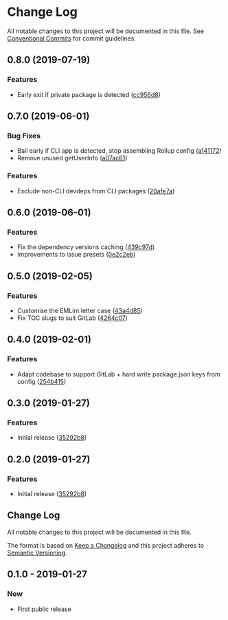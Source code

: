 # Change Log

All notable changes to this project will be documented in this file.
See [Conventional Commits](https://conventionalcommits.org) for commit guidelines.

## 0.8.0 (2019-07-19)

### Features

- Early exit if private package is detected ([cc956d8](https://gitlab.com/codsen/codsen/commit/cc956d8))

## 0.7.0 (2019-06-01)

### Bug Fixes

- Bail early if CLI app is detected, stop assembling Rollup config ([a141172](https://gitlab.com/codsen/codsen/commit/a141172))
- Remove unused getUserInfo ([a07ac61](https://gitlab.com/codsen/codsen/commit/a07ac61))

### Features

- Exclude non-CLI devdeps from CLI packages ([20afe7a](https://gitlab.com/codsen/codsen/commit/20afe7a))

## 0.6.0 (2019-06-01)

### Features

- Fix the dependency versions caching ([439c97d](https://gitlab.com/codsen/codsen/commit/439c97d))
- Improvements to issue presets ([0e2c2eb](https://gitlab.com/codsen/codsen/commit/0e2c2eb))

## 0.5.0 (2019-02-05)

### Features

- Customise the EMLint letter case ([43a4d85](https://gitlab.com/codsen/codsen/commit/43a4d85))
- Fix TOC slugs to suit GitLab ([4264c07](https://gitlab.com/codsen/codsen/commit/4264c07))

## 0.4.0 (2019-02-01)

### Features

- Adapt codebase to support GitLab + hard write package.json keys from config ([254b415](https://gitlab.com/codsen/codsen/commit/254b415))

## 0.3.0 (2019-01-27)

### Features

- Initial release ([35292b8](https://gitlab.com/codsen/codsen/tree/master/packages/lect/commits/35292b8))

## 0.2.0 (2019-01-27)

### Features

- Initial release ([35292b8](https://gitlab.com/codsen/codsen/tree/master/packages/lect/commits/35292b8))

## Change Log

All notable changes to this project will be documented in this file.

The format is based on [Keep a Changelog](http://keepachangelog.com/)
and this project adheres to [Semantic Versioning](http://semver.org/).

## 0.1.0 - 2019-01-27

### New

- First public release
